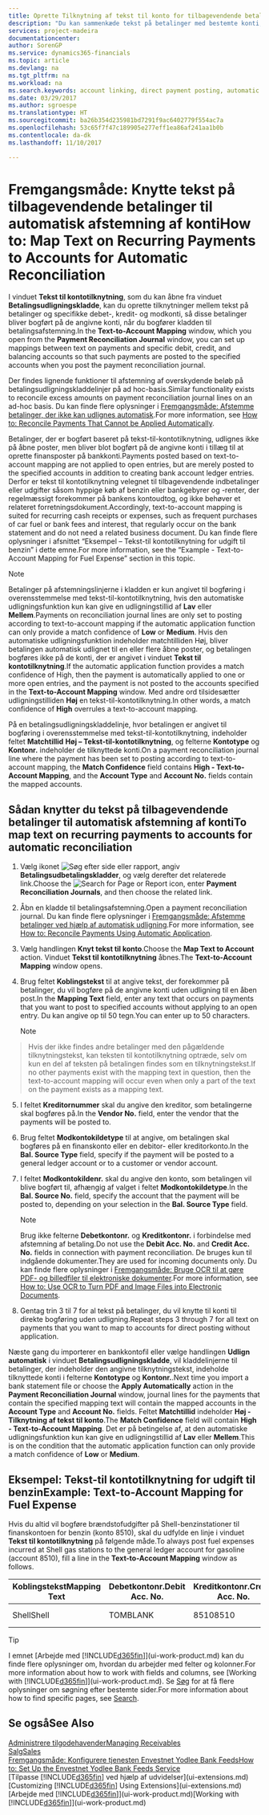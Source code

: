 ```yaml
---
title: Oprette Tilknytning af tekst til konto for tilbagevendende betalinger | Microsoft Docs
description: "Du kan sammenkæde tekst på betalinger med bestemte konti, så betalinger bogføres på kontiene, når du bogfører betalingsudligningskladden."
services: project-madeira
documentationcenter: 
author: SorenGP
ms.service: dynamics365-financials
ms.topic: article
ms.devlang: na
ms.tgt_pltfrm: na
ms.workload: na
ms.search.keywords: account linking, direct payment posting, automatic payment processing, reconcile payment, recurring expense, recurring cash receipt
ms.date: 03/29/2017
ms.author: sgroespe
ms.translationtype: HT
ms.sourcegitcommit: ba26b354d235981bd7291f9ac6402779f554ac7a
ms.openlocfilehash: 53c65f7f47c189905e277eff1ea86af241aa1b0b
ms.contentlocale: da-dk
ms.lasthandoff: 11/10/2017

---
```

# <a name="how-to-map-text-on-recurring-payments-to-accounts-for-automatic-reconciliation"></a><span data-ttu-id="59aa3-103">Fremgangsmåde: Knytte tekst på tilbagevendende betalinger til automatisk afstemning af konti</span><span class="sxs-lookup"><span data-stu-id="59aa3-103">How to: Map Text on Recurring Payments to Accounts for Automatic Reconciliation</span></span>
<span data-ttu-id="59aa3-104">I vinduet **Tekst til kontotilknytning**, som du kan åbne fra vinduet **Betalingsudligningskladde**, kan du oprette tilknytninger mellem tekst på betalinger og specifikke debet-, kredit- og modkonti, så disse betalinger bliver bogført på de angivne konti, når du bogfører kladden til betalingsafstemning.</span><span class="sxs-lookup"><span data-stu-id="59aa3-104">In the **Text-to-Account Mapping** window, which you open from the **Payment Reconciliation Journal** window, you can set up mappings between text on payments and specific debit, credit, and balancing accounts so that such payments are posted to the specified accounts when you post the payment reconciliation journal.</span></span>

<span data-ttu-id="59aa3-105">Der findes lignende funktioner til afstemning af overskydende beløb på betalingsudligningskladdelinjer på ad hoc-basis.</span><span class="sxs-lookup"><span data-stu-id="59aa3-105">Similar functionality exists to reconcile excess amounts on payment reconciliation journal lines on an ad-hoc basis.</span></span> <span data-ttu-id="59aa3-106">Du kan finde flere oplysninger i [Fremgangsmåde: Afstemme betalinger, der ikke kan udlignes automatisk](receivables-how-reconcile-payments-cannot-apply-auto.md).</span><span class="sxs-lookup"><span data-stu-id="59aa3-106">For more information, see [How to: Reconcile Payments That Cannot be Applied Automatically](receivables-how-reconcile-payments-cannot-apply-auto.md).</span></span>

<span data-ttu-id="59aa3-107">Betalinger, der er bogført baseret på tekst-til-kontotilknytning, udlignes ikke på åbne poster, men bliver blot bogført på de angivne konti i tillæg til at oprette finansposter på bankkonti.</span><span class="sxs-lookup"><span data-stu-id="59aa3-107">Payments posted based on text-to-account mapping are not applied to open entries, but are merely posted to the specified accounts in addition to creating bank account ledger entries.</span></span> <span data-ttu-id="59aa3-108">Derfor er tekst til kontotilknytning velegnet til tilbagevendende indbetalinger eller udgifter såsom hyppige køb af benzin eller bankgebyrer og -renter, der regelmæssigt forekommer på bankens kontoudtog, og ikke behøver et relateret forretningsdokument.</span><span class="sxs-lookup"><span data-stu-id="59aa3-108">Accordingly, text-to-account mapping is suited for recurring cash receipts or expenses, such as frequent purchases of car fuel or bank fees and interest, that regularly occur on the bank statement and do not need a related business document.</span></span> <span data-ttu-id="59aa3-109">Du kan finde flere oplysninger i afsnittet “Eksempel – Tekst-til kontotilknytning for udgift til benzin” i dette emne.</span><span class="sxs-lookup"><span data-stu-id="59aa3-109">For more information, see the “Example - Text-to-Account Mapping for Fuel Expense” section in this topic.</span></span>

> [!NOTE]  
>   <span data-ttu-id="59aa3-110">Betalinger på afstemningslinjerne i kladden er kun angivet til bogføring i overensstemmelse med tekst-til-kontotilknytning, hvis den automatiske udligningsfunktion kun kan give en udligningstillid af **Lav** eller **Mellem**.</span><span class="sxs-lookup"><span data-stu-id="59aa3-110">Payments on reconciliation journal lines are only set to posting according to text-to-account mapping if the automatic application function can only provide a match confidence of **Low** or **Medium**.</span></span> <span data-ttu-id="59aa3-111">Hvis den automatiske udligningsfunktion indeholder matchtilliden Høj, bliver betalingen automatisk udlignet til en eller flere åbne poster, og betalingen bogføres ikke på de konti, der er angivet i vinduet **Tekst til kontotilknytning**.</span><span class="sxs-lookup"><span data-stu-id="59aa3-111">If the automatic application function provides a match confidence of High, then the payment is automatically applied to one or more open entries, and the payment is not posted to the accounts specified in the **Text-to-Account Mapping** window.</span></span> <span data-ttu-id="59aa3-112">Med andre ord tilsidesætter udligningstilliden **Høj** en tekst-til-kontotilknytning.</span><span class="sxs-lookup"><span data-stu-id="59aa3-112">In other words, a match confidence of **High** overrules a text-to-account mapping.</span></span>

<span data-ttu-id="59aa3-113">På en betalingsudligningskladdelinje, hvor betalingen er angivet til bogføring i overensstemmelse med tekst-til-kontotilknytning, indeholder feltet **Matchtillid** **Høj – Tekst-til-kontotilknytning**, og felterne **Kontotype** og **Kontonr.** indeholder de tilknyttede konti.</span><span class="sxs-lookup"><span data-stu-id="59aa3-113">On a payment reconciliation journal line where the payment has been set to posting according to text-to-account mapping, the **Match Confidence** field contains **High - Text-to-Account Mapping**, and the **Account Type** and **Account No.** fields contain the mapped accounts.</span></span>

## <a name="to-map-text-on-recurring-payments-to-accounts-for-automatic-reconciliation"></a><span data-ttu-id="59aa3-114">Sådan knytter du tekst på tilbagevendende betalinger til automatisk afstemning af konti</span><span class="sxs-lookup"><span data-stu-id="59aa3-114">To map text on recurring payments to accounts for automatic reconciliation</span></span>
1. <span data-ttu-id="59aa3-115">Vælg ikonet ![Søg efter side eller rapport](media/ui-search/search_small.png "Ikonet Søg efter side eller rapport"), angiv **Betalingsudbetalingskladder**, og vælg derefter det relaterede link.</span><span class="sxs-lookup"><span data-stu-id="59aa3-115">Choose the ![Search for Page or Report](media/ui-search/search_small.png "Search for Page or Report icon") icon, enter **Payment Reconciliation Journals**, and then choose the related link.</span></span>
2. <span data-ttu-id="59aa3-116">Åbn en kladde til betalingsafstemning.</span><span class="sxs-lookup"><span data-stu-id="59aa3-116">Open a payment reconciliation journal.</span></span> <span data-ttu-id="59aa3-117">Du kan finde flere oplysninger i [Fremgangsmåde: Afstemme betalinger ved hjælp af automatisk udligning](receivables-how-reconcile-payments-auto-application.md).</span><span class="sxs-lookup"><span data-stu-id="59aa3-117">For more information, see [How to: Reconcile Payments Using Automatic Application](receivables-how-reconcile-payments-auto-application.md).</span></span>
3. <span data-ttu-id="59aa3-118">Vælg handlingen **Knyt tekst til konto**.</span><span class="sxs-lookup"><span data-stu-id="59aa3-118">Choose the **Map Text to Account** action.</span></span> <span data-ttu-id="59aa3-119">Vinduet **Tekst til kontotilknytning** åbnes.</span><span class="sxs-lookup"><span data-stu-id="59aa3-119">The **Text-to-Account Mapping** window opens.</span></span>
4. <span data-ttu-id="59aa3-120">Brug feltet **Koblingstekst** til at angive tekst, der forekommer på betalinger, du vil bogføre på de angivne konti uden udligning til en åben post.</span><span class="sxs-lookup"><span data-stu-id="59aa3-120">In the **Mapping Text** field, enter any text that occurs on payments that you want to post to specified accounts without applying to an open entry.</span></span> <span data-ttu-id="59aa3-121">Du kan angive op til 50 tegn.</span><span class="sxs-lookup"><span data-stu-id="59aa3-121">You can enter up to 50 characters.</span></span>

    > [!NOTE]  
>   <span data-ttu-id="59aa3-122">Hvis der ikke findes andre betalinger med den pågældende tilknytningstekst, kan teksten til kontotilknytning optræde, selv om kun en del af teksten på betalingen findes som en tilknytningstekst.</span><span class="sxs-lookup"><span data-stu-id="59aa3-122">If no other payments exist with the mapping text in question, then the text-to-account mapping will occur even when only a part of the text on the payment exists as a mapping text.</span></span>
5. <span data-ttu-id="59aa3-123">I feltet **Kreditornummer** skal du angive den kreditor, som betalingerne skal bogføres på.</span><span class="sxs-lookup"><span data-stu-id="59aa3-123">In the **Vendor No.** field, enter the vendor that the payments will be posted to.</span></span>
6. <span data-ttu-id="59aa3-124">Brug feltet **Modkontokildetype** til at angive, om betalingen skal bogføres på en finanskonto eller en debitor- eller kreditorkonto.</span><span class="sxs-lookup"><span data-stu-id="59aa3-124">In the **Bal. Source Type** field, specify if the payment will be posted to a general ledger account or to a customer or vendor account.</span></span>
7. <span data-ttu-id="59aa3-125">I feltet **Modkontokildenr.** skal du angive den konto, som betalingen vil blive bogført til, afhængig af valget i feltet **Modkontokildetype**.</span><span class="sxs-lookup"><span data-stu-id="59aa3-125">In the **Bal. Source No.** field, specify the account that the payment will be posted to, depending on your selection in the **Bal. Source Type** field.</span></span>

    > [!NOTE]
    > <span data-ttu-id="59aa3-126">Brug ikke felterne **Debetkontonr.** og **Kreditkontonr.** i forbindelse med afstemning af betaling.</span><span class="sxs-lookup"><span data-stu-id="59aa3-126">Do not use the **Debit Acc. No.** and **Credit Acc. No.** fields in connection with payment reconciliation.</span></span> <span data-ttu-id="59aa3-127">De bruges kun til indgående dokumenter.</span><span class="sxs-lookup"><span data-stu-id="59aa3-127">They are used for incoming documents only.</span></span> <span data-ttu-id="59aa3-128">Du kan finde flere oplysninger i [Fremgangsmåde: Bruge OCR til at gøre PDF- og billedfiler til elektroniske dokumenter](across-how-use-ocr-pdf-images-files.md).</span><span class="sxs-lookup"><span data-stu-id="59aa3-128">For more information, see [How to: Use OCR to Turn PDF and Image Files into Electronic Documents](across-how-use-ocr-pdf-images-files.md).</span></span>

8. <span data-ttu-id="59aa3-129">Gentag trin 3 til 7 for al tekst på betalinger, du vil knytte til konti til direkte bogføring uden udligning.</span><span class="sxs-lookup"><span data-stu-id="59aa3-129">Repeat steps 3 through 7 for all text on payments that you want to map to accounts for direct posting without application.</span></span>

<span data-ttu-id="59aa3-130">Næste gang du importerer en bankkontofil eller vælge handlingen **Udlign automatisk** i vinduet **Betalingsudligningskladde**, vil kladdelinjerne til betalinger, der indeholder den angivne tilknytningstekst, indeholde tilknyttede konti i felterne **Kontotype** og **Kontonr.**.</span><span class="sxs-lookup"><span data-stu-id="59aa3-130">Next time you import a bank statement file or choose the **Apply Automatically** action in the **Payment Reconciliation Journal** window, journal lines for the payments that contain the specified mapping text will contain the mapped accounts in the **Account Type** and **Account No.** fields.</span></span> <span data-ttu-id="59aa3-131">Feltet **Matchtillid** indeholder **Høj - Tilknytning af tekst til konto**.</span><span class="sxs-lookup"><span data-stu-id="59aa3-131">The **Match Confidence** field will contain **High - Text-to-Account Mapping**.</span></span> <span data-ttu-id="59aa3-132">Det er på betingelse af, at den automatiske udligningsfunktion kun kan give en udligningstillid af **Lav** eller **Mellem**.</span><span class="sxs-lookup"><span data-stu-id="59aa3-132">This is on the condition that the automatic application function can only provide a match confidence of **Low** or **Medium**.</span></span>

## <a name="example-text-to-account-mapping-for-fuel-expense"></a><span data-ttu-id="59aa3-133">Eksempel: Tekst-til kontotilknytning for udgift til benzin</span><span class="sxs-lookup"><span data-stu-id="59aa3-133">Example: Text-to-Account Mapping for Fuel Expense</span></span>
<span data-ttu-id="59aa3-134">Hvis du altid vil bogføre brændstofudgifter på Shell-benzinstationer til finanskontoen for benzin (konto 8510), skal du udfylde en linje i vinduet **Tekst til kontotilknytning** på følgende måde.</span><span class="sxs-lookup"><span data-stu-id="59aa3-134">To always post fuel expenses incurred at Shell gas stations to the general ledger account for gasoline (account 8510), fill a line in the **Text-to-Account Mapping** window as follows.</span></span>

| <span data-ttu-id="59aa3-135">Koblingstekst</span><span class="sxs-lookup"><span data-stu-id="59aa3-135">Mapping Text</span></span> | <span data-ttu-id="59aa3-136">Debetkontonr.</span><span class="sxs-lookup"><span data-stu-id="59aa3-136">Debit Acc. No.</span></span> | <span data-ttu-id="59aa3-137">Kreditkontonr.</span><span class="sxs-lookup"><span data-stu-id="59aa3-137">Credit Acc. No.</span></span> | <span data-ttu-id="59aa3-138">Modkontokildetype</span><span class="sxs-lookup"><span data-stu-id="59aa3-138">Bal. Source Type</span></span> | <span data-ttu-id="59aa3-139">Modkontokildenr.</span><span class="sxs-lookup"><span data-stu-id="59aa3-139">Bal. Source No.</span></span> |
| --- | --- | --- | --- | --- |
| <span data-ttu-id="59aa3-140">Shell</span><span class="sxs-lookup"><span data-stu-id="59aa3-140">Shell</span></span> |<span data-ttu-id="59aa3-141">TOM</span><span class="sxs-lookup"><span data-stu-id="59aa3-141">BLANK</span></span> |<span data-ttu-id="59aa3-142">8510</span><span class="sxs-lookup"><span data-stu-id="59aa3-142">8510</span></span> |<span data-ttu-id="59aa3-143">Finanskonto</span><span class="sxs-lookup"><span data-stu-id="59aa3-143">G/L Account</span></span> |<span data-ttu-id="59aa3-144">TOM</span><span class="sxs-lookup"><span data-stu-id="59aa3-144">BLANK</span></span> |

> [!TIP]  
>   <span data-ttu-id="59aa3-145">I emnet [Arbejde med [!INCLUDE[d365fin](includes/d365fin_long_md.md)]](ui-work-product.md) kan du finde flere oplysninger om, hvordan du arbejder med felter og kolonner.</span><span class="sxs-lookup"><span data-stu-id="59aa3-145">For more information about how to work with fields and columns, see [Working with [!INCLUDE[d365fin](includes/d365fin_long_md.md)]](ui-work-product.md).</span></span> <span data-ttu-id="59aa3-146">Se [Søg](ui-search.md) for at få flere oplysninger om søgning efter bestemte sider.</span><span class="sxs-lookup"><span data-stu-id="59aa3-146">For more information about how to find specific pages, see [Search](ui-search.md).</span></span>

## <a name="see-also"></a><span data-ttu-id="59aa3-147">Se også</span><span class="sxs-lookup"><span data-stu-id="59aa3-147">See Also</span></span>
[<span data-ttu-id="59aa3-148">Administrere tilgodehavender</span><span class="sxs-lookup"><span data-stu-id="59aa3-148">Managing Receivables</span></span>](receivables-manage-receivables.md)  
[<span data-ttu-id="59aa3-149">Salg</span><span class="sxs-lookup"><span data-stu-id="59aa3-149">Sales</span></span>](sales-manage-sales.md)  
[<span data-ttu-id="59aa3-150">Fremgangsmåde: Konfigurere tjenesten Envestnet Yodlee Bank Feeds</span><span class="sxs-lookup"><span data-stu-id="59aa3-150">How to: Set Up the Envestnet Yodlee Bank Feeds Service</span></span>](bank-how-setup-bank-statement-service.md)  
<span data-ttu-id="59aa3-151">[Tilpasse [!INCLUDE[d365fin](includes/d365fin_md.md)] ved hjælp af udvidelser](ui-extensions.md)</span><span class="sxs-lookup"><span data-stu-id="59aa3-151">[Customizing [!INCLUDE[d365fin](includes/d365fin_md.md)] Using Extensions](ui-extensions.md)</span></span>  
<span data-ttu-id="59aa3-152">[Arbejde med [!INCLUDE[d365fin](includes/d365fin_md.md)]](ui-work-product.md)</span><span class="sxs-lookup"><span data-stu-id="59aa3-152">[Working with [!INCLUDE[d365fin](includes/d365fin_md.md)]](ui-work-product.md)</span></span>

